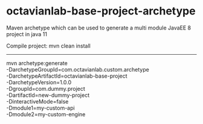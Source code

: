 # octavianlab-base-project-archetype
Maven archetype which can be used to generate a multi module JavaEE 8 project in java 11

Compile project: mvn clean install

-------------------------------

mvn archetype:generate   
-DarchetypeGroupId=com.octavianlab.custom.archetype   
-DarchetypeArtifactId=octavianlab-base-project   
-DarchetypeVersion=1.0.0   
-DgroupId=com.dummy.project   
-DartifactId=new-dummy-project   
-DinteractiveMode=false   
-Dmodule1=my-custom-api   
-Dmodule2=my-custom-engine

